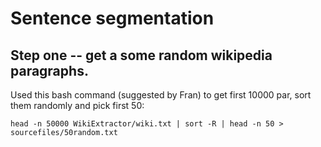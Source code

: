 # Sentence segmentation

## Step one -- get a some random wikipedia paragraphs. 

Used this bash command (suggested by Fran) to get first 10000 par, sort them randomly and pick first 50:

`head -n 50000 WikiExtractor/wiki.txt | sort -R | head -n 50 >  sourcefiles/50random.txt`



